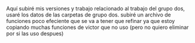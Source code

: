 Aquí subiré mis versiones y trabajo relacionado al trabajo del grupo dos, usaré los datos de las carpetas de grupo dos. subiré un archivo de funciones poco efeciente que se va a tener que refinar ya que estoy copiando muchas funciones de victor que no uso (pero no quiero eliminar por si las uso despues)
